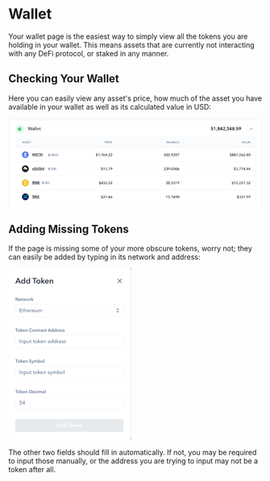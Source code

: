 # Wallet

Your wallet page is the easiest way to simply view all the tokens you are holding in your wallet. This means assets that are currently not interacting with any DeFi protocol, or staked in any manner.

## Checking Your Wallet

Here you can easily view any asset's price, how much of the asset you have available in your wallet as well as its calculated value in USD:

![](<../../.gitbook/assets/image (8).png>)

## Adding Missing Tokens

If the page is missing some of your more obscure tokens, worry not; they can easily be added by typing in its network and address:

![](<../../.gitbook/assets/image (45).png>)

The other two fields should fill in automatically. If not, you may be required to input those manually, or the address you are trying to input may not be a token after all.
